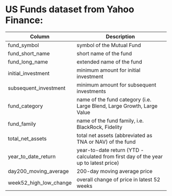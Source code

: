 # US Funds dataset from Yahoo Finance:

|Column | Description|
|---|---|
|fund_symbol |symbol of the Mutual Fund|
|fund_short_name|short name of the fund|
|fund_long_name | extended name of the fund|
|initial_investment|minimum amount for initial investment|
|subsequent_investment| minimum amount for subsequent investments|
|fund_category|name of the fund category (i.e. Large Blend, Large Growth, Large Value|  
|fund_family|name of the fund family, i.e. BlackRock, Fidelity|
|total_net_assets|total net assets (abbreviated as TNA or NAV) of the fund|
|year_to_date_return|year-to-date return (YTD - calculated from first day of the year up to latest price)|
|day200_moving_average|200-day moving average price|
|week52_high_low_change|overall change of price in latest 52 weeks|
